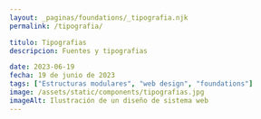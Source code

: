 ```yaml
---
layout: _paginas/foundations/_tipografia.njk
permalink: /tipografia/

titulo: Tipografias
descripcion: Fuentes y tipografias

date: 2023-06-19
fecha: 19 de junio de 2023
tags: ["Estructuras modulares", "web design", "foundations"]
image: /assets/static/components/tipografias.jpg
imageAlt: Ilustración de un diseño de sistema web
---
```

